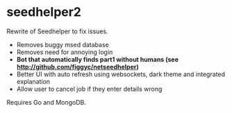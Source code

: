  # seedhelper2
Rewrite of Seedhelper to fix issues.
* Removes buggy msed database
* Removes need for annoying login
* **Bot that automatically finds part1 without humans (see http://github.com/figgyc/netseedhelper)**
* Better UI with auto refresh using websockets, dark theme and integrated explanation
* Allow user to cancel job if they enter details wrong

Requires Go and MongoDB.